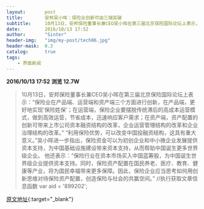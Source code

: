 ```yaml
---
layout:       post
title:        安邦吴小晖：保险业创新可由三端突破
subtitle:     10月13日，安邦保险董事长兼CEO吴小晖在第三届北京保险国际论坛上表示，保险业要在产品端、运营端和资产端三个方面进行创新。
date:         2016/10/13 17:52
author:       "Sinter"
header-img:   "img/my-post/tech06.jpg"
header-mask:  0.3
catalog:      true
tags:
    - 界面新闻
---
```


**2016/10/13 17:52**  **浏览 12.7W**

> 10月13日，安邦保险董事长兼CEO吴小晖在第三届北京保险国际论坛上表示：“保险业在产品端、运营端和资产端三个方面进行创新，在产品端，更好地实现‘保险姓保’；在运营端，保险企业要摆脱传统滞后的高成本运营模式，做到高效运营，节省成本，迅速响应客户需求；在资产端，资产配置的创新可带来上市公司资本融资结构的改革，企业运营管理结构的改革和企业治理结构的改革。”
“利用保险优势，可以改变中国投融资结构，这具有重大意义。”吴小晖进一步指出，保险资金可以为初创企业和中小微企业发展提供资本支持，为中国基础设施建设带来资本支持，从而帮助中国诞生更多世界级企业。
他还表示：“保险行业在资本市场买入中国蓝筹股，为中国诞生世界级企业提供资本支持。同时，保险资产配置在国民养老、医疗、教育、健康等产业，将为国民幸福带来更多保障。因此，保险企业应当思考如何用创新思维对待保险资产配置，创造保险与社会的共赢空间。”
	//执行获取文章信息函数
	var aid = '899202';


[原文地址](http://www.jiemian.com/article/899202.html){:target="_blank"}


